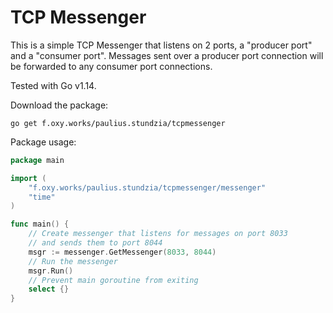 TCP Messenger
===

This is a simple TCP Messenger that listens on 2 ports, a "producer port" and
a "consumer port". Messages sent over a producer port connection will be forwarded
to any consumer port connections.

Tested with Go v1.14.

Download the package:
```
go get f.oxy.works/paulius.stundzia/tcpmessenger
```

Package usage:
```go
package main

import (
	"f.oxy.works/paulius.stundzia/tcpmessenger/messenger"
	"time"
)

func main() {
    // Create messenger that listens for messages on port 8033
    // and sends them to port 8044
	msgr := messenger.GetMessenger(8033, 8044)
    // Run the messenger
	msgr.Run()
    // Prevent main goroutine from exiting
	select {}
}
```